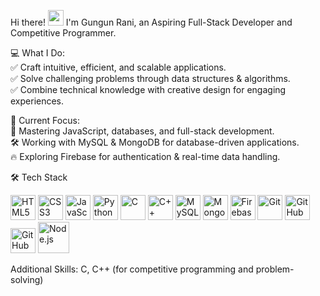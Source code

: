 Hi there! <img src="https://emojis.slackmojis.com/emojis/images/1536351075/4594/blob-wave.gif" width="25"/>
I'm Gungun Rani, an Aspiring Full-Stack Developer and Competitive Programmer.

💻 What I Do:<br>
✅ Craft intuitive, efficient, and scalable applications. <br>
✅ Solve challenging problems through data structures & algorithms. <br>
✅ Combine technical knowledge with creative design for engaging experiences. <br>

🎯 Current Focus: <br>
🚀 Mastering JavaScript, databases, and full-stack development. <br>
🛠️ Working with MySQL & MongoDB for database-driven applications. <br>
🔥 Exploring Firebase for authentication & real-time data handling.

🛠️ Tech Stack
<p> 
  <img src="https://cdn.jsdelivr.net/gh/devicons/devicon/icons/html5/html5-original.svg" alt="HTML5" width="40" height="40"/> 
  <img src="https://cdn.jsdelivr.net/gh/devicons/devicon/icons/css3/css3-original.svg" alt="CSS3" width="40" height="40"/> 
  <img src="https://cdn.jsdelivr.net/gh/devicons/devicon/icons/javascript/javascript-original.svg" alt="JavaScript" width="40" height="40"/> 
  <img src="https://cdn.jsdelivr.net/gh/devicons/devicon/icons/python/python-original.svg" alt="Python" width="40" height="40"/> 
  <img src="https://cdn.jsdelivr.net/gh/devicons/devicon/icons/c/c-original.svg" alt="C" width="40" height="40"/> 
  <img src="https://cdn.jsdelivr.net/gh/devicons/devicon/icons/cplusplus/cplusplus-original.svg" alt="C++" width="40" height="40"/> 
  <img src="https://cdn.jsdelivr.net/gh/devicons/devicon/icons/mysql/mysql-original.svg" alt="MySQL" width="40" height="40"/> 
  <img src="https://cdn.jsdelivr.net/gh/devicons/devicon/icons/mongodb/mongodb-original.svg" alt="MongoDB" width="40" height="40"/> 
  <img src="https://cdn.jsdelivr.net/gh/devicons/devicon/icons/firebase/firebase-plain.svg" alt="Firebase" width="40" height="40"/> 
  <img src="https://cdn.jsdelivr.net/gh/devicons/devicon/icons/git/git-original.svg" alt="Git" width="40" height="40"/> 
  <img src="https://cdn.jsdelivr.net/gh/devicons/devicon/icons/github/github-original.svg" alt="GitHub" width="40" height="40"/> 
  <img src="https://cdn.jsdelivr.net/gh/devicons/devicon/icons/githubactions/githubactions-original.svg" alt="GitHub Actions" width="40" height="40"/>
  <img src="https://img.icons8.com/?size=100&id=54087&format=png&color=000000" alt="Node.js" width="50" height="50">
</p>

Additional Skills: C, C++ (for competitive programming and problem-solving)

